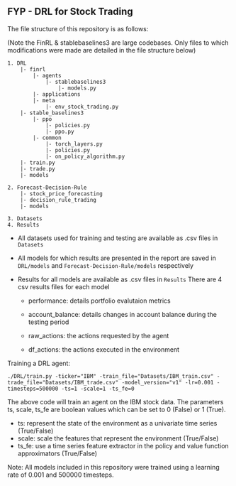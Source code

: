
## FYP - DRL for Stock Trading

The file structure of this repository is as follows:

(Note the FinRL & stablebaselines3 are large codebases. Only files to which
modifications were made are detailed in the file structure below)

    1. DRL
        |- finrl
            |- agents
                |- stablebaselines3
                    |- models.py
            |- applications
            |- meta
                |- env_stock_trading.py
        |- stable_baselines3
            |- ppo
                |- policies.py
                |- ppo.py
            |- common
                |- torch_layers.py
                |- policies.py
                |- on_policy_algorithm.py
        |- train.py
        |- trade.py
        |- models

    2. Forecast-Decision-Rule
        |- stock_price_forecasting
        |- decision_rule_trading
        |- models

    3. Datasets
    4. Results


* All datasets used for training and testing are available as .csv files in `Datasets`
* All models for which results are presented in the report are saved in `DRL/models` and `Forecast-Decision-Rule/models` respectively
* Results for all models are available as .csv files in `Results`
  There are 4 csv results files for each model

	*  performance: details portfolio evalutaion metrics

	*  account_balance: details changes in account balance during the testing period

	*  raw_actions: the actions requested by the agent

	*  df_actions: the actions executed in the environment 


Training a DRL agent:

```
./DRL/train.py -ticker="IBM" -train_file="Datasets/IBM_train.csv" -trade_file="Datasets/IBM_trade.csv" -model_version="v1" -lr=0.001 -timesteps=500000 -ts=1 -scale=1 -ts_fe=0
```

The above code will train an agent on the IBM stock data. The parameters ts, scale, ts_fe are boolean values which can be set to 0 (False) or 1 (True).

* ts: represent the state of the environment as a univariate time series (True/False)
* scale: scale the features that represent the environment (True/False)
* ts_fe: use a time series feature extractor in the policy and value function approximators (True/False)

Note: All models included in this repository were trained using a learning rate of 0.001 and 500000 timesteps.




        

